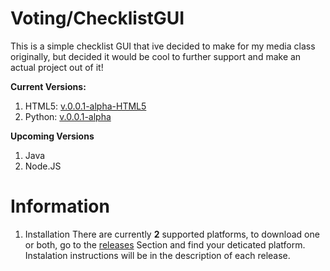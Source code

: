 # Voting/ChecklistGUI

This is a simple checklist GUI that ive decided to make for my media class originally, but decided it would be cool to further support and make an actual project out of it! 

**Current Versions:**
1. HTML5: [v.0.0.1-alpha-HTML5](https://github.com/ConnBots/PythonVoting-ChecklistGUI/releases/tag/v.0.0.1-Alpha-HTML5)
2. Python: [v.0.0.1-alpha](https://github.com/ConnBots/PythonVoting-ChecklistGUI/releases/tag/v.0.0.1-Alpha) 

**Upcoming Versions** 
1. Java 
2. Node.JS 

# Information 
   1. Installation 
There are currently **2** supported platforms, to download one or both, go to the [releases](https://github.com/ConnBots/Voting-ChecklistGUI/releases) Section and find your deticated platform. Instalation instructions will be in the description of each release.  